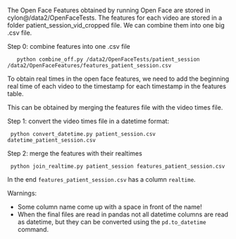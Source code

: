 The Open Face Features obtained by running Open Face are stored in cylon@/data2/OpenFaceTests. The features for each video are stored in a folder patient_session_vid_cropped file. We can combine them into one big .csv file.

Step 0: combine features into one .csv file

```
   python combine_off.py /data2/OpenFaceTests/patient_session /data2/OpenFaceFeatures/features_patient_session.csv
```

To obtain real times in the open face features, we need to add the beginning real time of each video to the timestamp for each timestamp in the features table.

This can be obtained by merging the features file with the video times file.

Step 1: convert the video times file in a datetime format:

```
 python convert_datetime.py patient_session.csv datetime_patient_session.csv 
```

Step 2: merge the features with their realtimes

```
 python join_realtime.py patient_session features_patient_session.csv
```

In the end `features_patient_session.csv` has a column `realtime`.


Warnings:

* Some column name come up with a space in front of the name!
* When the final files are read in pandas not all datetime columns are read as datetime, but they can be converted using the `pd.to_datetime` command.

